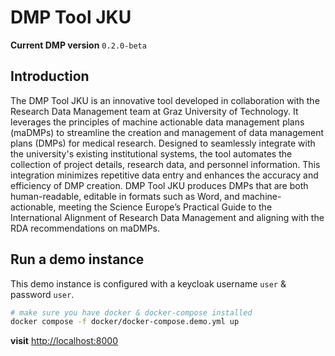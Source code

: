 # DMP Tool JKU

**Current DMP version** `0.2.0-beta`

## Introduction
The DMP Tool JKU is an innovative tool developed in collaboration with the Research Data Management team at Graz University of Technology. It leverages the principles of machine actionable data management plans (maDMPs) to streamline the creation and management of data management plans (DMPs) for medical research. Designed to seamlessly integrate with the university's existing institutional systems, the tool automates the collection of project details, research data, and personnel information. This integration minimizes repetitive data entry and enhances the accuracy and efficiency of DMP creation. DMP Tool JKU produces DMPs that are both human-readable, editable in formats such as Word, and machine-actionable, meeting the Science Europe’s Practical Guide to the International Alignment of Research Data Management and aligning with the RDA recommendations on maDMPs.

## Run a demo instance
This demo instance is configured with a keycloak username `user` & password `user`.

```bash
# make sure you have docker & docker-compose installed
docker compose -f docker/docker-compose.demo.yml up
```

**visit** [http://localhost:8000](http://localhost:8000)   

